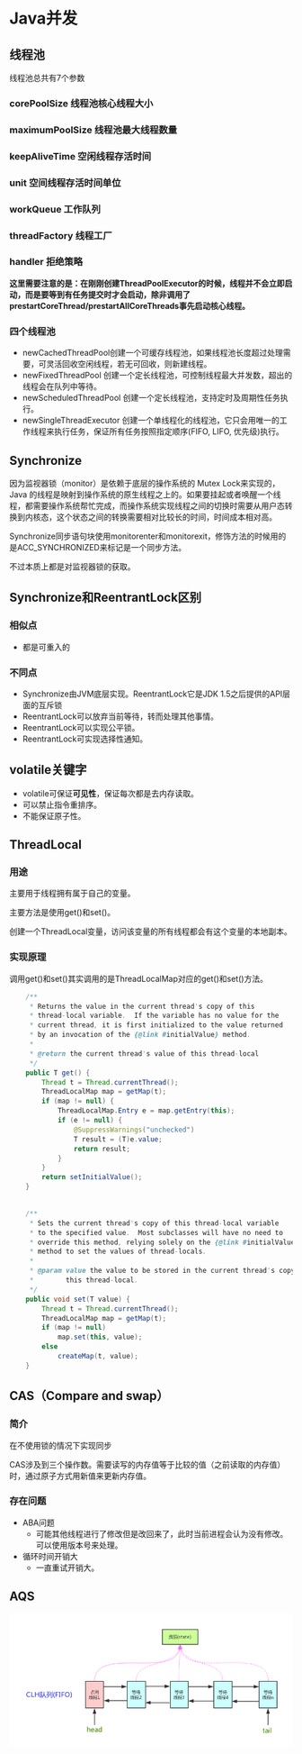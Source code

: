 # Java并发

## 线程池

线程池总共有7个参数



### corePoolSize 线程池核心线程大小

### maximumPoolSize 线程池最大线程数量

### keepAliveTime 空闲线程存活时间

### unit 空间线程存活时间单位

### workQueue 工作队列

### threadFactory 线程工厂

### handler 拒绝策略



**这里需要注意的是：在刚刚创建ThreadPoolExecutor的时候，线程并不会立即启动，而是要等到有任务提交时才会启动，除非调用了prestartCoreThread/prestartAllCoreThreads事先启动核心线程。**

### 四个线程池

- newCachedThreadPool创建一个可缓存线程池，如果线程池长度超过处理需要，可灵活回收空闲线程，若无可回收，则新建线程。
- newFixedThreadPool 创建一个定长线程池，可控制线程最大并发数，超出的线程会在队列中等待。
- newScheduledThreadPool 创建一个定长线程池，支持定时及周期性任务执行。
- newSingleThreadExecutor 创建一个单线程化的线程池，它只会用唯一的工作线程来执行任务，保证所有任务按照指定顺序(FIFO, LIFO, 优先级)执行。

## Synchronize

因为监视器锁（monitor）是依赖于底层的操作系统的 Mutex Lock来实现的，Java 的线程是映射到操作系统的原生线程之上的。如果要挂起或者唤醒一个线程，都需要操作系统帮忙完成，而操作系统实现线程之间的切换时需要从用户态转换到内核态，这个状态之间的转换需要相对比较长的时间，时间成本相对高。

Synchronize同步语句块使用monitorenter和monitorexit，修饰方法的时候用的是ACC_SYNCHRONIZED来标记是一个同步方法。

不过本质上都是对监视器锁的获取。



## Synchronize和ReentrantLock区别

### 相似点

+ 都是可重入的

### 不同点

+ Synchronize由JVM底层实现。ReentrantLock它是JDK 1.5之后提供的API层面的互斥锁
+ ReentrantLock可以放弃当前等待，转而处理其他事情。
+ ReentrantLock可以实现公平锁。
+ ReentrantLock可实现选择性通知。

## volatile关键字

+ volatile可保证**可见性**，保证每次都是去内存读取。
+ 可以禁止指令重排序。
+ 不能保证原子性。



## ThreadLocal

### 用途

主要用于线程拥有属于自己的变量。

主要方法是使用get()和set()。

创建一个ThreadLocal变量，访问该变量的所有线程都会有这个变量的本地副本。

### 实现原理

调用get()和set()其实调用的是ThreadLocalMap对应的get()和set()方法。

```java
    /**
     * Returns the value in the current thread's copy of this
     * thread-local variable.  If the variable has no value for the
     * current thread, it is first initialized to the value returned
     * by an invocation of the {@link #initialValue} method.
     *
     * @return the current thread's value of this thread-local
     */
    public T get() {
        Thread t = Thread.currentThread();
        ThreadLocalMap map = getMap(t);
        if (map != null) {
            ThreadLocalMap.Entry e = map.getEntry(this);
            if (e != null) {
                @SuppressWarnings("unchecked")
                T result = (T)e.value;
                return result;
            }
        }
        return setInitialValue();
    }
```

```java

    /**
     * Sets the current thread's copy of this thread-local variable
     * to the specified value.  Most subclasses will have no need to
     * override this method, relying solely on the {@link #initialValue}
     * method to set the values of thread-locals.
     *
     * @param value the value to be stored in the current thread's copy of
     *        this thread-local.
     */
    public void set(T value) {
        Thread t = Thread.currentThread();
        ThreadLocalMap map = getMap(t);
        if (map != null)
            map.set(this, value);
        else
            createMap(t, value);
    }
```

## CAS（Compare and swap）

### 简介

在不使用锁的情况下实现同步

CAS涉及到三个操作数。需要读写的内存值等于比较的值（之前读取的内存值）时，通过原子方式用新值来更新内存值。

### 存在问题

+ ABA问题
  + 可能其他线程进行了修改但是改回来了，此时当前进程会认为没有修改。可以使用版本号来处理。
+ 循环时间开销大
  + 一直重试开销大。

## AQS

![AQS原理图](../img/JavaJava并发AQS原理图.png)

